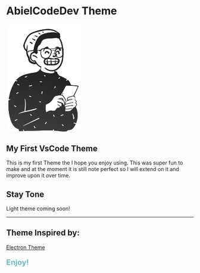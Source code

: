 # AbielCodeDev Theme

<img src="Me-Big-Smile.png" width="200px">

## My First VsCode Theme
This is my first Theme the I hope you enjoy using. This was super fun to make and at the moment it is still note perfect so I will extend on it and improve upon it over time.

## Stay Tone 
Light theme coming soon!

---

## Theme Inspired by:
 [Electron Theme](https://marketplace.visualstudio.com/items?itemName=kuscamara.electron)

<p style="color: #68bac9; font-weight: bold; font-size: 20px;">
Enjoy!
</p>
